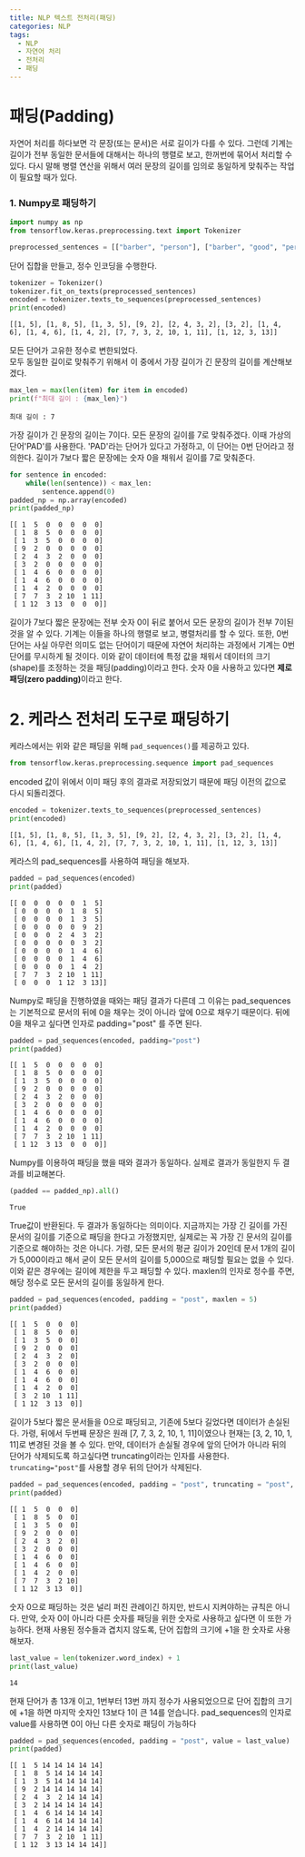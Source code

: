 ```yaml
---
title: NLP 텍스트 전처리(패딩)
categories: NLP
tags: 
  - NLP
  - 자연어 처리
  - 전처리
  - 패딩
---
```


# 패딩(Padding)

자연어 처리를 하다보면 각 문장(또는 문서)은 서로 길이가 다를 수 있다. 그런데 기계는 길이가 전부 동일한 문서들에 대해서는 하나의 행렬로 보고, 한꺼번에 묶어서 처리할 수 있다. 다시 말해 병렬 연산을 위해서 여러 문장의 길이를 임의로 동일하게 맞춰주는 작업이 필요할 때가 있다.

### 1. Numpy로 패딩하기


```python
import numpy as np
from tensorflow.keras.preprocessing.text import Tokenizer

preprocessed_sentences = [["barber", "person"], ["barber", "good", "person"], ["barber", "huge", "person"], ["knew", "secret"], ["secret", "kept", "huge", "secret"], ["huge", "secret"], ["barber", "kept", "word"], ["barber", "kept", "word"], ["barber", "kept", "secret"], ["keeping", "keeping", "huge", "secret", "driving", "barber", "crazy"], ["barber", "went", "huge", "mountain"]]
```

단어 집합을 만들고, 정수 인코딩을 수행한다.


```python
tokenizer = Tokenizer()
tokenizer.fit_on_texts(preprocessed_sentences)
encoded = tokenizer.texts_to_sequences(preprocessed_sentences)
print(encoded)
```

    [[1, 5], [1, 8, 5], [1, 3, 5], [9, 2], [2, 4, 3, 2], [3, 2], [1, 4, 6], [1, 4, 6], [1, 4, 2], [7, 7, 3, 2, 10, 1, 11], [1, 12, 3, 13]]


모든 단어가 고유한 정수로 변한되었다.<br>
모두 동일한 길이로 맞춰주기 위해서 이 중에서 가장 길이가 긴 문장의 길이를 계산해보겠다.


```python
max_len = max(len(item) for item in encoded)
print(f"최대 길이 : {max_len}")
```

    최대 길이 : 7


가장 길이가 긴 문장의 길이는 7이다. 모든 문장의 길이를 7로 맞춰주겠다. 이때 가상의 단어'PAD'를 사용한다. 'PAD'라는 단어가 있다고 가정하고, 이 단어는 0번 단어라고 정의한다. 길이가 7보다 짧은 문장에는 숫자 0을 채워서 길이를 7로 맞춰준다.


```python
for sentence in encoded:
    while(len(sentence)) < max_len:
        sentence.append(0)
padded_np = np.array(encoded)
print(padded_np)
```

    [[ 1  5  0  0  0  0  0]
     [ 1  8  5  0  0  0  0]
     [ 1  3  5  0  0  0  0]
     [ 9  2  0  0  0  0  0]
     [ 2  4  3  2  0  0  0]
     [ 3  2  0  0  0  0  0]
     [ 1  4  6  0  0  0  0]
     [ 1  4  6  0  0  0  0]
     [ 1  4  2  0  0  0  0]
     [ 7  7  3  2 10  1 11]
     [ 1 12  3 13  0  0  0]]


길이가 7보다 짧은 문장에는 전부 숫자 0이 뒤로 붙어서 모든 문장의 길이가 전부 7이된 것을 알 수 있다. 기계는 이들을 하나의 행렬로 보고, 병렬처리를 할 수 있다. 또한, 0번 단어는 사실 아무런 의미도 없는 단어이기 때문에 자연어 처리하는 과정에서 기계는 0번 단어를 무시하게 될 것이다. 이와 같이 데이터에 특정 값을 채워서 데이터의 크기(shape)를 조정하는 것을 패딩(padding)이라고 한다. 숫자 0을 사용하고 있다면 <b>제로 패딩(zero padding)</b>이라고 한다.

# 2. 케라스 전처리 도구로 패딩하기

케라스에서는 위와 같은 패딩을 위해 `pad_sequences()`를 제공하고 있다.


```python
from tensorflow.keras.preprocessing.sequence import pad_sequences
```

encoded 값이 위에서 이미 패딩 후의 결과로 저장되었기 때문에 패딩 이전의 값으로 다시 되돌리겠다.


```python
encoded = tokenizer.texts_to_sequences(preprocessed_sentences)
print(encoded)
```

    [[1, 5], [1, 8, 5], [1, 3, 5], [9, 2], [2, 4, 3, 2], [3, 2], [1, 4, 6], [1, 4, 6], [1, 4, 2], [7, 7, 3, 2, 10, 1, 11], [1, 12, 3, 13]]


케라스의 pad_sequences를 사용하여 패딩을 해보자.


```python
padded = pad_sequences(encoded)
print(padded)
```

    [[ 0  0  0  0  0  1  5]
     [ 0  0  0  0  1  8  5]
     [ 0  0  0  0  1  3  5]
     [ 0  0  0  0  0  9  2]
     [ 0  0  0  2  4  3  2]
     [ 0  0  0  0  0  3  2]
     [ 0  0  0  0  1  4  6]
     [ 0  0  0  0  1  4  6]
     [ 0  0  0  0  1  4  2]
     [ 7  7  3  2 10  1 11]
     [ 0  0  0  1 12  3 13]]


Numpy로 패딩을 진행하였을 때와는 패딩 결과가 다른데 그 이유는 pad_sequences는 기본적으로 문서의 뒤에 0을 채우는 것이 아니라 앞에 0으로 채우기 때문이다. 뒤에 0을 채우고 싶다면 인자로 padding="post" 를 주면 된다.


```python
padded = pad_sequences(encoded, padding="post")
print(padded)
```

    [[ 1  5  0  0  0  0  0]
     [ 1  8  5  0  0  0  0]
     [ 1  3  5  0  0  0  0]
     [ 9  2  0  0  0  0  0]
     [ 2  4  3  2  0  0  0]
     [ 3  2  0  0  0  0  0]
     [ 1  4  6  0  0  0  0]
     [ 1  4  6  0  0  0  0]
     [ 1  4  2  0  0  0  0]
     [ 7  7  3  2 10  1 11]
     [ 1 12  3 13  0  0  0]]


Numpy를 이용하여 패딩을 했을 때와 결과가 동일하다. 실제로 결과가 동일한지 두 결과를 비교해본다.


```python
(padded == padded_np).all()
```




    True



True값이 반환된다. 두 결과가 동일하다는 의미이다. 지금까지는 가장 긴 길이를 가진 문서의 길이를 기준으로 패딩을 한다고 가정했지만, 실제로는 꼭 가장 긴 문서의 길이를 기준으로 해야하는 것은 아니다. 가령, 모든 문서의 평균 길이가 20인데 문서 1개의 길이가 5,000이라고 해서 굳이 모든 문서의 길이를 5,000으로 패딩할 필요는 없을 수 있다. 이와 같은 경우에는 길이에 제한을 두고 패딩할 수 있다. maxlen의 인자로 정수를 주면, 해당 정수로 모든 문서의 길이를 동일하게 한다.


```python
padded = pad_sequences(encoded, padding = "post", maxlen = 5)
print(padded)
```

    [[ 1  5  0  0  0]
     [ 1  8  5  0  0]
     [ 1  3  5  0  0]
     [ 9  2  0  0  0]
     [ 2  4  3  2  0]
     [ 3  2  0  0  0]
     [ 1  4  6  0  0]
     [ 1  4  6  0  0]
     [ 1  4  2  0  0]
     [ 3  2 10  1 11]
     [ 1 12  3 13  0]]


길이가 5보다 짧은 문서들을 0으로 패딩되고, 기존에 5보다 길었다면 데이터가 손실된다. 가령, 뒤에서 두번째 문장은 원래 [7, 7, 3, 2, 10, 1, 11]이였으나 현재는 [3, 2, 10, 1, 11]로 변경된 것을 볼 수 있다. 만약, 데이터가 손실될 경우에 앞의 단어가 아니라 뒤의 단어가 삭제되도록 하고싶다면 truncating이라는 인자를 사용한다. `truncating="post"`를 사용할 경우 뒤의 단어가 삭제된다.


```python
padded = pad_sequences(encoded, padding = "post", truncating = "post", maxlen = 5)
print(padded)
```

    [[ 1  5  0  0  0]
     [ 1  8  5  0  0]
     [ 1  3  5  0  0]
     [ 9  2  0  0  0]
     [ 2  4  3  2  0]
     [ 3  2  0  0  0]
     [ 1  4  6  0  0]
     [ 1  4  6  0  0]
     [ 1  4  2  0  0]
     [ 7  7  3  2 10]
     [ 1 12  3 13  0]]


숫자 0으로 패딩하는 것은 널리 퍼진 관례이긴 하지만, 반드시 지켜야하는 규칙은 아니다. 만약, 숫자 0이 아니라 다른 숫자를 패딩을 위한 숫자로 사용하고 싶다면 이 또한 가능하다. 현재 사용된 정수들과 겹치지 않도록, 단어 집합의 크기에 +1을 한 숫자로 사용해보자.


```python
last_value = len(tokenizer.word_index) + 1
print(last_value)
```

    14


현재 단어가 총 13개 이고, 1번부터 13번 까지 정수가 사용되었으므로 단어 집합의 크기에 +1을 하면 마지막 숫자인 13보다 1이 큰 14를 얻습니다. pad_sequences의 인자로 value를 사용하면 0이 아닌 다른 숫자로 패딩이 가능하다


```python
padded = pad_sequences(encoded, padding = "post", value = last_value)
print(padded)
```

    [[ 1  5 14 14 14 14 14]
     [ 1  8  5 14 14 14 14]
     [ 1  3  5 14 14 14 14]
     [ 9  2 14 14 14 14 14]
     [ 2  4  3  2 14 14 14]
     [ 3  2 14 14 14 14 14]
     [ 1  4  6 14 14 14 14]
     [ 1  4  6 14 14 14 14]
     [ 1  4  2 14 14 14 14]
     [ 7  7  3  2 10  1 11]
     [ 1 12  3 13 14 14 14]]


